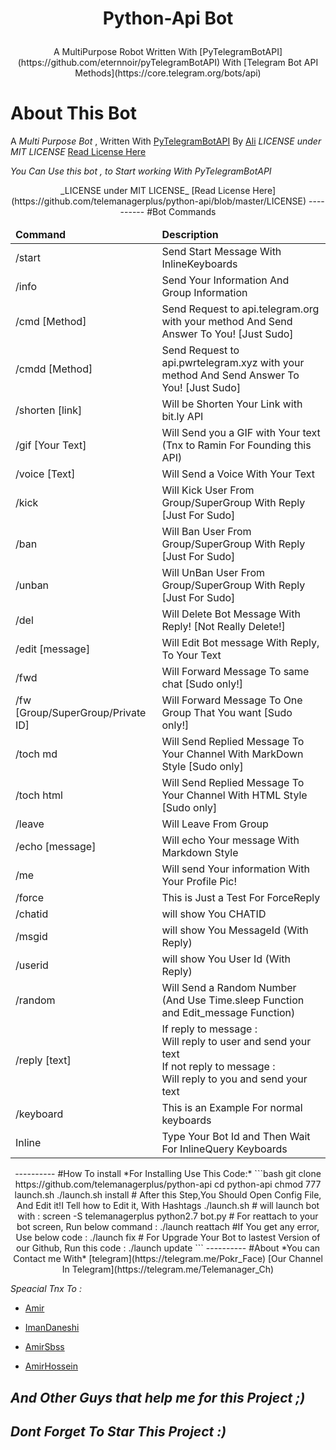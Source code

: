 # <p align="center">Python-Api Bot

<p align="center">A MultiPurpose Robot Written With [PyTelegramBotAPI](https://github.com/eternnoir/pyTelegramBotAPI) With [Telegram Bot API Methods](https://core.telegram.org/bots/api)


# About This Bot
A *Multi Purpose Bot* , Written With [PyTelegramBotAPI](https://github.com/eternnoir/pyTelegramBotAPI) By [Ali](https://telegram.me/Pokr_Face)
_LICENSE under MIT LICENSE_ [Read License Here](https://github.com/telemanagerplus/python-api/blob/master/LICENSE)

*You Can Use this bot , to Start working With PyTelegramBotAPI*
<p align="center">_LICENSE under MIT LICENSE_ [Read License Here](https://github.com/telemanagerplus/python-api/blob/master/LICENSE)
----------
#Bot Commands
<table>
  <thead>
    <tr>
      <td><strong>Command</strong></td>
      <td><strong>Description</strong></td>
    </tr>
  </thead>
  <tbody>
    <tr>
      <td>/start</td>
      <td>Send Start Message With InlineKeyboards</td>
    </tr>
    <tr>
      <td>/info</td>
      <td>Send Your Information And Group Information</td>
    </tr>
    <tr>
      <td>/cmd [Method]</td>
      <td>Send Request to api.telegram.org with your method And Send Answer To You! [Just Sudo]</td>
    </tr>
    <tr>
      <td>/cmdd [Method]</td>
      <td>Send Request to api.pwrtelegram.xyz with your method And Send Answer To You! [Just Sudo]</td>
    </tr>
    <tr>
      <td>/shorten [link]</td>
      <td>Will be Shorten Your Link with bit.ly API</td>
    </tr>
    <tr>
      <td>/gif [Your Text]</td>
      <td>Will Send you a GIF with Your text (Tnx to Ramin For Founding this API)</td>
    </tr>
    <tr>
      <td>/voice [Text]</td>
      <td>Will Send a Voice With Your Text</td>
    </tr>
    <tr>
      <td>/kick</td>
      <td>Will Kick User From Group/SuperGroup With Reply [Just For Sudo]</td>
    </tr>
    <tr>
      <td>/ban</td>
      <td>Will Ban User From Group/SuperGroup With Reply [Just For Sudo]</td>
    </tr>
    <tr>
      <td>/unban</td>
      <td>Will UnBan User From Group/SuperGroup With Reply [Just For Sudo]</td>
    </tr>
    <tr>
      <td>/del</td>
      <td>Will Delete Bot Message With Reply! [Not Really Delete!]</td>
    </tr>
    <tr>
      <td>/edit [message]</td>
      <td>Will Edit Bot message With Reply, To Your Text</td>
    </tr>
    <tr>
      <td>/fwd</td>
      <td>Will Forward Message To same chat [Sudo only!]</td>
    </tr>
    <tr>
      <td>/fw [Group/SuperGroup/Private ID]</td>
      <td>Will Forward Message To One Group That You want [Sudo only!]</td>
    </tr>
    <tr>
      <td>/toch md</td>
      <td>Will Send Replied Message To Your Channel With MarkDown Style [Sudo only]</td>
    </tr>
    <tr>
      <td>/toch html</td>
      <td>Will Send Replied Message To Your Channel With HTML Style [Sudo only]</td>
    </tr>
    <tr>
      <td>/leave</td>
      <td>Will Leave From Group</td>
    </tr>
    <tr>
      <td>/echo [message]</td>
      <td>Will echo Your message With Markdown Style</td>
    </tr>
    <tr>
      <td>/me</td>
      <td>Will send Your information With Your Profile Pic!</td>
    </tr>
    <tr>
      <td>/force</td>
      <td>This is Just a Test For ForceReply</td>
    </tr>
    <tr>
      <td>/chatid</td>
      <td>will show You CHATID</td>
    </tr>
    <tr>
      <td>/msgid</td>
      <td>will show You MessageId (With Reply)</td>
    </tr>
    <tr>
      <td>/userid</td>
      <td>will show You User Id (With Reply)</td>
    </tr>
    <tr>
      <td>/random</td>
      <td>Will Send a Random Number (And Use Time.sleep Function and Edit_message Function)</td>
    </tr>
    <tr>
      <td>/reply [text]</td>
      <td>If reply to message :<br>Will reply to user and send your text<br>If not reply to message :<br>Will reply to you and send your text</td>
    </tr>
    <tr>
      <td>/keyboard</td>
      <td>This is an Example For normal keyboards</td>
    </tr>
    <tr>
      <td>Inline</td>
      <td>Type Your Bot Id and Then Wait For InlineQuery Keyboards</td>
    </tr>
  </tbody>
</table>
----------
#How To install
*For Installing Use This Code:*
```bash
git clone https://github.com/telemanagerplus/python-api
cd python-api
chmod 777 launch.sh
./launch.sh install
# After this Step,You Should Open Config File, And Edit it!I Tell how to Edit it, With Hashtags
./launch.sh # will launch bot with :  screen -S telemanagerplus python2.7 bot.py 
# For reattach to your bot screen, Run below command :
./launch reattach
#If You get any error, Use below code :
./launch fix
# For Upgrade Your Bot to lastest Version of our Github, Run this code :
./launch update
```
----------
#About
*You can Contact me With* [telegram](https://telegram.me/Pokr_Face)
[Our Channel In Telegram](https://telegram.me/Telemanager_Ch)

*Speacial Tnx To :*

*  [Amir](https://telegram.me/Negative)
 
*  [ImanDaneshi](https://telegram.me/ImanDaneshi)
 
*  [AmirSbss](https://telegram.me/Amir_h)
  
*  [AmirHossein](https://telegram.me/sudo1)

  _And Other Guys that help me for this Project ;)_
----------
***Dont Forget To Star This Project :)***
----------
